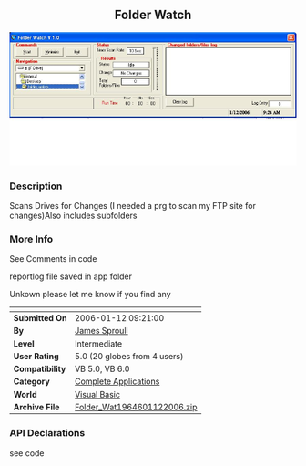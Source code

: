 ﻿<div align="center">

## Folder Watch

<img src="PIC2006112123017754.JPG">
</div>

### Description

Scans Drives for Changes (I needed a prg to scan my FTP site for changes)Also includes subfolders
 
### More Info
 
See Comments in code

reportlog file saved in app folder

Unkown please let me know if you find any


<span>             |<span>
---                |---
**Submitted On**   |2006-01-12 09:21:00
**By**             |[James Sproull](https://github.com/Planet-Source-Code/PSCIndex/blob/master/ByAuthor/james-sproull.md)
**Level**          |Intermediate
**User Rating**    |5.0 (20 globes from 4 users)
**Compatibility**  |VB 5\.0, VB 6\.0
**Category**       |[Complete Applications](https://github.com/Planet-Source-Code/PSCIndex/blob/master/ByCategory/complete-applications__1-27.md)
**World**          |[Visual Basic](https://github.com/Planet-Source-Code/PSCIndex/blob/master/ByWorld/visual-basic.md)
**Archive File**   |[Folder\_Wat1964601122006\.zip](https://github.com/Planet-Source-Code/james-sproull-folder-watch__1-64019/archive/master.zip)

### API Declarations

see code





